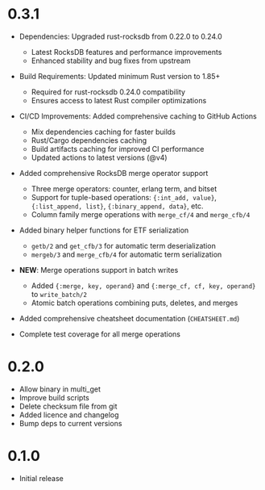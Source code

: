 # 0.3.1

- Dependencies: Upgraded rust-rocksdb from 0.22.0 to 0.24.0
  - Latest RocksDB features and performance improvements
  - Enhanced stability and bug fixes from upstream
- Build Requirements: Updated minimum Rust version to 1.85+
  - Required for rust-rocksdb 0.24.0 compatibility
  - Ensures access to latest Rust compiler optimizations
- CI/CD Improvements: Added comprehensive caching to GitHub Actions
  - Mix dependencies caching for faster builds
  - Rust/Cargo dependencies caching
  - Build artifacts caching for improved CI performance
  - Updated actions to latest versions (@v4)


- Added comprehensive RocksDB merge operator support
  - Three merge operators: counter, erlang term, and bitset
  - Support for tuple-based operations: `{:int_add, value}`, `{:list_append, list}`, `{:binary_append, data}`, etc.
  - Column family merge operations with `merge_cf/4` and `merge_cfb/4`
- Added binary helper functions for ETF serialization
  - `getb/2` and `get_cfb/3` for automatic term deserialization
  - `mergeb/3` and `merge_cfb/4` for automatic term serialization
- **NEW**: Merge operations support in batch writes
  - Added `{:merge, key, operand}` and `{:merge_cf, cf, key, operand}` to `write_batch/2`
  - Atomic batch operations combining puts, deletes, and merges
- Added comprehensive cheatsheet documentation (`CHEATSHEET.md`)
- Complete test coverage for all merge operations

# 0.2.0

- Allow binary in multi_get
- Improve build scripts
- Delete checksum file from git
- Added licence and changelog
- Bump deps to current versions

# 0.1.0

- Initial release